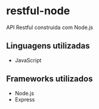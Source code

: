 # restful-node

API Restful construida com Node.js

## Linguagens utilizadas
* JavaScript

## Frameworks utilizados
* Node.js
* Express